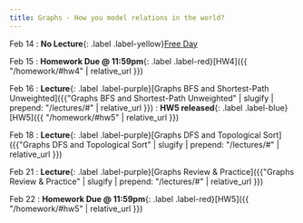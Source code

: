 ```yaml
---
title: Graphs - How you model relations in the world?
---
```


Feb 14
: **No Lecture**{: .label .label-yellow}[Free Day](#)

Feb 15
: **Homework Due @ 11:59pm**{: .label .label-red}[HW4]({{ "/homework/#hw4" | relative_url }})

Feb 16
: **Lecture**{: .label .label-purple}[Graphs BFS and Shortest-Path Unweighted]({{"Graphs BFS and Shortest-Path Unweighted" | slugify | prepend: "/lectures/#" | relative_url }})
: **HW5 released**{: .label .label-blue}[HW5]({{ "/homework/#hw5" | relative_url }})

Feb 18
: **Lecture**{: .label .label-purple}[Graphs DFS and Topological Sort]({{"Graphs DFS and Topological Sort" | slugify | prepend: "/lectures/#" | relative_url }})


Feb 21
: **Lecture**{: .label .label-purple}[Graphs Review & Practice]({{"Graphs Review & Practice" | slugify | prepend: "/lectures/#" | relative_url }})

Feb 22
: **Homework Due @ 11:59pm**{: .label .label-red}[HW5]({{ "/homework/#hw5" | relative_url }})


